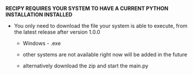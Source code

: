 __RECIPY REQUIRES YOUR SYSTEM TO HAVE A CURRENT PYTHON INSTALLATION INSTALLED__

- You only need to download the file your system is able to execute, from the latest release after version 1.0.0
  - Windows - .exe

  - other systems are not available right now will be added in the future
  - alternatively download the zip and start the main.py 
